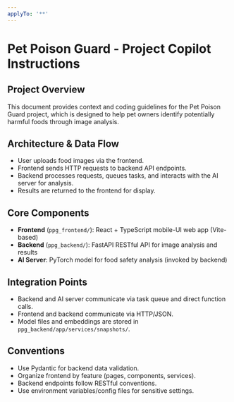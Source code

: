 ```yaml
---
applyTo: '**'
---
```


# Pet Poison Guard - Project Copilot Instructions

## Project Overview
This document provides context and coding guidelines for the Pet Poison Guard project, which is designed to help pet owners identify potentially harmful foods through image analysis.

## Architecture & Data Flow
- User uploads food images via the frontend.
- Frontend sends HTTP requests to backend API endpoints.
- Backend processes requests, queues tasks, and interacts with the AI server for analysis.
- Results are returned to the frontend for display.

## Core Components
- **Frontend** (`ppg_frontend/`): React + TypeScript mobile-UI web app (Vite-based)
- **Backend** (`ppg_backend/`): FastAPI RESTful API for image analysis and results
- **AI Server**: PyTorch model for food safety analysis (invoked by backend)

## Integration Points
- Backend and AI server communicate via task queue and direct function calls.
- Frontend and backend communicate via HTTP/JSON.
- Model files and embeddings are stored in `ppg_backend/app/services/snapshots/`.

## Conventions
- Use Pydantic for backend data validation.
- Organize frontend by feature (pages, components, services).
- Backend endpoints follow RESTful conventions.
- Use environment variables/config files for sensitive settings.